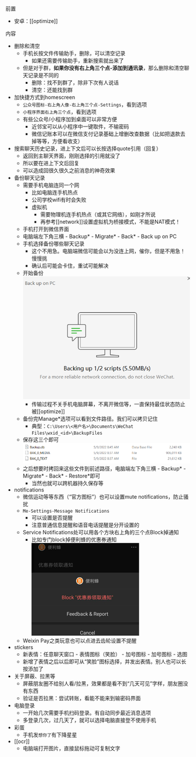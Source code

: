 前置
- 安卓：[[optimize]]

内容
- 删除和清空
  - 手机长按文件传输助手，删除，可以清空记录
    - 如果还需要传输助手，重新搜索就出来了
  - 但是对于群，**如果你没有右上角三个点-添加到通讯录**，那么删除和清空聊天记录是不同的
    - 删除：找不到群了，除非下次有人说话
    - 清空：还能找到群
- 加快捷方式到homescreen
  - `公众号图标-右上角人像-右上角三个点-Settings`，看到选项
  - `小程序界面右上角三个点`，看到选项
  - 有些公众号/小程序加到桌面可以非常方便
    - 近邻宝可以从小程序中一键取件，不输密码
    - 微信记账本可以在微信支付记录基础上增删改查数据（比如把退款去掉等等，方便看收支）
- 搜索聊天历史记录，进上下文后可以长按选择quote引用（回复）
  - 返回到主聊天界面，刚刚选择的引用就没了
  - 所以要在进上下文后回复
  - 可以造成回很久很久之前消息的神奇效果
- 备份聊天记录
  - 需要手机电脑连同一个网
    - 比如电脑连手机热点
    - 公司学校wifi有时会失败
    - 虚拟机
      - 需要物理机连手机热点（或其它网络），如刚才所说
      - 再参考[[network]]设置虚拟机为桥接模式，不能是NAT模式！
  - 手机打开到微信界面
  - 电脑端左下角三横 - Backup* - Migrate* - Back* - Back up on PC
  - 手机选择备份哪些聊天记录
    - 这个不用急。电脑端微信可能会以为没连上网，催你，但是不用急！慢慢挑
    - 确认后可能会卡住，重试可能解决
  - 开始备份![](wechat-backup.png)
    - 传输过程不关手机电脑屏幕，不离开微信等，一直保持最佳状态防止被[[optimize]]
  - 备份完Manage*选项可以看到文件路径。我们可以拷贝记住
    - 典型：`C:\Users\<用户名>\Documents\WeChat Files\wxid_<id>\BackupFiles`
  - 保存这三个即可![](wechat-backup-files.png)
  - 之后想要时拷回来这些文件到前述路径，电脑端左下角三横 - Backup* - Migrate* - Back* - Restore*即可
    - 当然也就可以跨机器持久保存等
- notifications
  - 微信运动等等东西（“官方图标”）也可以设置mute notifications，防止骚扰
  - `Me-Settings-Message Notifications`
    - 可以设置是否提醒
    - 注意普通信息提醒和语音电话提醒是分开设置的
  - Service Notifications处可以用各个方块右上角的三个点Block掉通知
    - 比如专门block掉便利蜂的优惠券通知![](block-wechat-service-notifications.png)
  - Weixin Pay之类玩意也可以点进去齿轮设置不提醒
- stickers
  - 新表情：任意聊天窗口 - 表情图标（笑脸） - 加号图标 - 加号图标 - 选图
  - 新增了表情之后以后即可从“笑脸”图标选择，并发出表情。别人也可以长按添加了
- 关于屏蔽、拉黑等
  - 屏蔽朋友圈不给别人看/拉黑，效果都是看不到“几天可见”字样，朋友圈没有东西
  - 验证是否拉黑：尝试转账，看能不能来到输密码界面
- 电脑登录
  - 一开始几次需要手机扫码登录。有自动同步最近消息选项
  - 多登录几次，过几天了，就可以选择电脑直接登不使用手机
- 彩蛋
  - 手机发`想你了`有下降星星
- [[ocr]]
  - 电脑端打开图片，直接鼠标拖动可复制文字